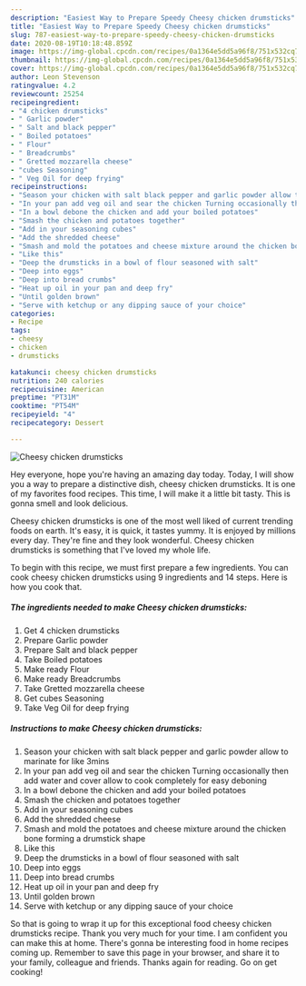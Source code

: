 ```yaml
---
description: "Easiest Way to Prepare Speedy Cheesy chicken drumsticks"
title: "Easiest Way to Prepare Speedy Cheesy chicken drumsticks"
slug: 787-easiest-way-to-prepare-speedy-cheesy-chicken-drumsticks
date: 2020-08-19T10:18:48.859Z
image: https://img-global.cpcdn.com/recipes/0a1364e5dd5a96f8/751x532cq70/cheesy-chicken-drumsticks-recipe-main-photo.jpg
thumbnail: https://img-global.cpcdn.com/recipes/0a1364e5dd5a96f8/751x532cq70/cheesy-chicken-drumsticks-recipe-main-photo.jpg
cover: https://img-global.cpcdn.com/recipes/0a1364e5dd5a96f8/751x532cq70/cheesy-chicken-drumsticks-recipe-main-photo.jpg
author: Leon Stevenson
ratingvalue: 4.2
reviewcount: 25254
recipeingredient:
- "4 chicken drumsticks"
- " Garlic powder"
- " Salt and black pepper"
- " Boiled potatoes"
- " Flour"
- " Breadcrumbs"
- " Gretted mozzarella cheese"
- "cubes Seasoning"
- " Veg Oil for deep frying"
recipeinstructions:
- "Season your chicken with salt black pepper and garlic powder allow to marinate for like 3mins"
- "In your pan add veg oil and sear the chicken Turning occasionally then add water and cover allow to cook completely for easy deboning"
- "In a bowl debone the chicken and add your boiled potatoes"
- "Smash the chicken and potatoes together"
- "Add in your seasoning cubes"
- "Add the shredded cheese"
- "Smash and mold the potatoes and cheese mixture around the chicken bone forming a drumstick shape"
- "Like this"
- "Deep the drumsticks in a bowl of flour seasoned with salt"
- "Deep into eggs"
- "Deep into bread crumbs"
- "Heat up oil in your pan and deep fry"
- "Until golden brown"
- "Serve with ketchup or any dipping sauce of your choice"
categories:
- Recipe
tags:
- cheesy
- chicken
- drumsticks

katakunci: cheesy chicken drumsticks 
nutrition: 240 calories
recipecuisine: American
preptime: "PT31M"
cooktime: "PT54M"
recipeyield: "4"
recipecategory: Dessert

---
```



![Cheesy chicken drumsticks](https://img-global.cpcdn.com/recipes/0a1364e5dd5a96f8/751x532cq70/cheesy-chicken-drumsticks-recipe-main-photo.jpg)

Hey everyone, hope you're having an amazing day today. Today, I will show you a way to prepare a distinctive dish, cheesy chicken drumsticks. It is one of my favorites food recipes. This time, I will make it a little bit tasty. This is gonna smell and look delicious.



Cheesy chicken drumsticks is one of the most well liked of current trending foods on earth. It's easy, it is quick, it tastes yummy. It is enjoyed by millions every day. They're fine and they look wonderful. Cheesy chicken drumsticks is something that I've loved my whole life.


To begin with this recipe, we must first prepare a few ingredients. You can cook cheesy chicken drumsticks using 9 ingredients and 14 steps. Here is how you cook that.

<!--inarticleads1-->

##### The ingredients needed to make Cheesy chicken drumsticks:

1. Get 4 chicken drumsticks
1. Prepare  Garlic powder
1. Prepare  Salt and black pepper
1. Take  Boiled potatoes
1. Make ready  Flour
1. Make ready  Breadcrumbs
1. Take  Gretted mozzarella cheese
1. Get cubes Seasoning
1. Take  Veg Oil for deep frying




<!--inarticleads2-->

##### Instructions to make Cheesy chicken drumsticks:

1. Season your chicken with salt black pepper and garlic powder allow to marinate for like 3mins
1. In your pan add veg oil and sear the chicken Turning occasionally then add water and cover allow to cook completely for easy deboning
1. In a bowl debone the chicken and add your boiled potatoes
1. Smash the chicken and potatoes together
1. Add in your seasoning cubes
1. Add the shredded cheese
1. Smash and mold the potatoes and cheese mixture around the chicken bone forming a drumstick shape
1. Like this
1. Deep the drumsticks in a bowl of flour seasoned with salt
1. Deep into eggs
1. Deep into bread crumbs
1. Heat up oil in your pan and deep fry
1. Until golden brown
1. Serve with ketchup or any dipping sauce of your choice




So that is going to wrap it up for this exceptional food cheesy chicken drumsticks recipe. Thank you very much for your time. I am confident you can make this at home. There's gonna be interesting food in home recipes coming up. Remember to save this page in your browser, and share it to your family, colleague and friends. Thanks again for reading. Go on get cooking!
